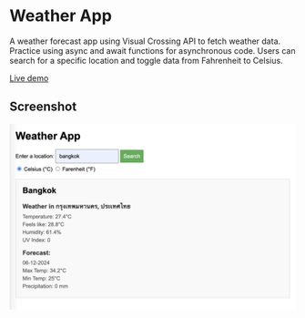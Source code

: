# Weather App

A weather forecast app using Visual Crossing API to fetch weather data. Practice using async and await functions for asynchronous code. Users can search for a specific location and toggle data from Fahrenheit to Celsius.

[Live demo](https://golfsap.github.io/weather-app/)

## Screenshot

![Screenshot](./src/weather-app-screenshot.png)
